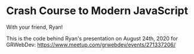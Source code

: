 # Crash Course to Modern JavaScript

With your friend, Ryan!

This is the code behind Ryan's presentation on
August 24th, 2020 for GRWebDev: https://www.meetup.com/grwebdev/events/271337206/
